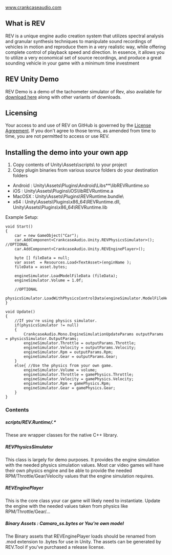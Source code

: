 www.crankcaseaudio.com

## What is REV
REV is a unique engine audio creation system that utilizes spectral analysis and granular synthesis techniques to manipulate sound recordings of vehicles in motion and reproduce them in a very realistic way, while offering complete control of playback speed and direction. In essence, it allows you to utilize a very economical set of source recordings, and produce a great sounding vehicle in your game with a minimum time investment

## REV Unity Demo 
REV Demo is a demo of the tachometer simulator of Rev, also available for [download here](http://www.crankcaseaudio.com/download) along with other variants of downloads.

## Licensing 
Your access to and use of REV on GitHub is governed by the [License Agreement](LICENSE.md). If you don't agree to those terms, as amended from time to time, you are not permitted to access or use REV.


## Installing the demo into your own app
1) Copy contents of Unity\Assets\scripts\ to your project
2) Copy plugin binaries from various source folders do your destination folders

* Android : Unity\Assets\Plugins\Android\Libs\**\libREVRuntime.so
* iOS :     Unity\Assets\Plugins\iOS\libREVRuntime.a
* MacOSX :  Unity\Assets\Plugins\REVRuntime.bundle\
* x64 :   Unity\Assets\Plugins\x86_64\REVRuntime.dll, Unity\Assets\Plugins\x86_64\REVRuntime.lib
   
    
Example Setup:

```
void Start()
{
    car = new GameObject("Car");
    car.AddComponent<CrankcaseAudio.Unity.REVPhysicsSimulator>(); //OPTIONAL
    car.AddComponent<CrankcaseAudio.Unity.REVEnginePlayer>();

    byte [] fileData = null;
    var asset  = Resources.Load<TextAsset>(enginName ); 
    fileData = asset.bytes;

    engineSimulator.LoadModelFileData (fileData);
    engineSimulator.Volume = 1.0f;

    //OPTIONAL
    physicsSimulator.LoadWithPhysicsControlData(engineSimulator.ModelFileHeader.mVehiclePhysicsControlData);
}

void Update()
{
    //If you're using physics simulator.
    if(physicsSimulator != null)
    {
        CrankcaseAudio.Mono.EngineSimulationUpdateParams outputParams = physicsSimulator.OutputParams;
        engineSimulator.Throttle = outputParams.Throttle;
        engineSimulator.Velocity = outputParams.Velocity;
        engineSimulator.Rpm = outputParams.Rpm;
        engineSimulator.Gear = outputParams.Gear;
    }
    else{ //Use the physics from your own game.
        engineSimulator.Volume = volume;
        engineSimulator.Throttle = gamePhysics.Throttle;
        engineSimulator.Velocity = gamePhysics.Velocity;
        engineSimulator.Rpm = gamePhysics.Rpm;
        engineSimulator.Gear = gamePhysics.Gear;
    }
}
```

### Contents

##### scripts/REV.Runtime/.*
These are wrapper classes for the native C++ library.
    
##### REVPhysicsSimulator
This class is largely for demo purposes. It provides the engine simulation with the needed physics simulation values. Most car video games will have their own physics engine and be able to provide the needed RPM/Throttle/Gear/Velocity values that the engine simulation requires.
    
##### REVEnginePlayer
This is the core class your car game will likely need to instantiate. Update the engine with the needed values taken from physics like RPM/Throttle/Gear/... 
    
##### Binary Assets : Camaro_ss.bytes or You're own model 
The Binary assets that REVEnginePlayer loads should be renamed from .mod extension to .bytes for use in Unity. The assets can be generated by REV.Tool if you've purchased a release license. 